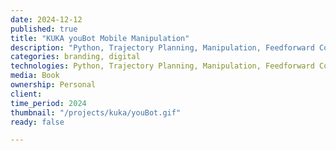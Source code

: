 ```yaml
---
date: 2024-12-12
published: true
title: "KUKA youBot Mobile Manipulation"
description: "Python, Trajectory Planning, Manipulation, Feedforward Control"
categories: branding, digital
technologies: Python, Trajectory Planning, Manipulation, Feedforward Control
media: Book
ownership: Personal
client:
time_period: 2024
thumbnail: "/projects/kuka/youBot.gif"
ready: false

---
```


